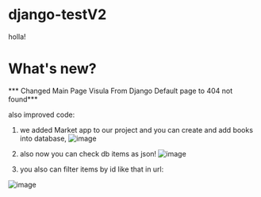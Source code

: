 # django-testV2
holla!

# What's new?
*** Changed Main Page Visula From Django Default page to 404 not found***

also improved code:

1. we added Market app to our project and you can create and add books into database,
![image](https://github.com/DonKravche/django-testV2/assets/138400870/1544bddd-b5cd-42d7-8c5a-7c5991f57ac5)

2. also now you can check db items as json!
![image](https://github.com/DonKravche/django-testV2/assets/138400870/bdf299b4-d609-4207-97da-2c7eeb5be56e)

3. you also can filter items by id like that in url:
   
![image](https://github.com/DonKravche/django-testV2/assets/138400870/75136a24-a4a2-4c87-98d8-5cafc48b275c)
